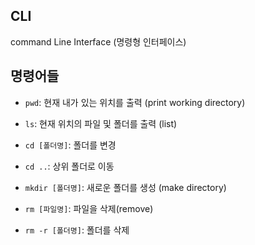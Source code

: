 ## CLI

command Line Interface (명령형 인터페이스)



## 명령어들

- `pwd`: 현재 내가 있는 위치를 출력 (print working directory)
- `ls`: 현재 위치의 파일 및 폴더를 출력 (list)

- `cd [폴더명]`: 폴더를 변경
- `cd ..`: 상위 폴더로 이동

- `mkdir [폴더명]`: 새로운 폴더를 생성 (make directory)
- `rm [파일명]`: 파일을 삭제(remove)
- `rm -r [폴더명]`: 폴더를 삭제